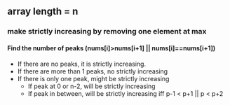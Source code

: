 ## array length = n
### make strictly increasing by removing one element at max
#### Find the number of peaks (nums[i]>nums[i+1] || nums[i]==nums[i+1])
- If there are no peaks, it is strictly increasing.
- If there are more than 1 peaks, no strictly increasing
- If there is only one peak, might be strictly increasing
  - If peak at 0 or n-2, will be strictly increasing
  - If peak in between, will be strictly increasing iff p-1 < p+1 || p < p+2
